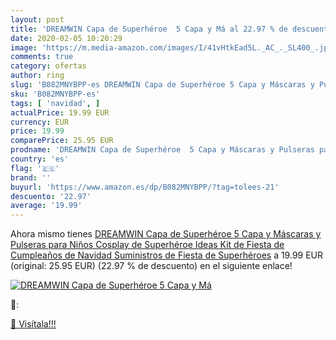 ```yaml
---
layout: post
title: 'DREAMWIN Capa de Superhéroe  5 Capa y Má al 22.97 % de descuento'
date: 2020-02-05 10:20:29
image: 'https://m.media-amazon.com/images/I/41vHtkEad5L._AC_._SL400_.jpg'
comments: true
category: ofertas
author: ring
slug: 'B082MNYBPP-es DREAMWIN Capa de Superhéroe 5 Capa y Máscaras y Pulseras...'
sku: 'B082MNYBPP-es'
tags: [ 'navidad', ]
actualPrice: 19.99 EUR
currency: EUR
price: 19.99
comparePrice: 25.95 EUR
prodname: 'DREAMWIN Capa de Superhéroe  5 Capa y Máscaras y Pulseras para Niños  Cosplay de Superhéroe  Ideas Kit de Fiesta de Cumpleaños de Navidad  Suministros de Fiesta de Superhéroes'
country: 'es'
flag: '🇪🇸'
brand: ''
buyurl: 'https://www.amazon.es/dp/B082MNYBPP/?tag=tolees-21'
descuento: '22.97'
average: '19.99'
---
```


Ahora mismo tienes [DREAMWIN Capa de Superhéroe  5 Capa y Máscaras y Pulseras para Niños  Cosplay de Superhéroe  Ideas Kit de Fiesta de Cumpleaños de Navidad  Suministros de Fiesta de Superhéroes](https://www.amazon.es/dp/B082MNYBPP/?tag=tolees-21) a 19.99 EUR (original: 25.95 EUR) (22.97 %  de descuento) en el siguiente enlace!

[![DREAMWIN Capa de Superhéroe  5 Capa y Má](https://m.media-amazon.com/images/I/41vHtkEad5L._AC_._SL400_.jpg)](https://www.amazon.es/dp/B082MNYBPP/?tag=tolees-21)

🔎:


[🛒 Visítala!!!](https://www.amazon.es/dp/B082MNYBPP/?tag=tolees-21)
